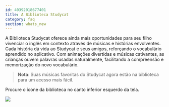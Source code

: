 ```yaml
---
id: 40392018677401
title: A Biblioteca Studycat
category: faq
section: whats_new
---
```

A Biblioteca Studycat oferece ainda mais oportunidades para seu filho vivenciar o inglês em contexto através de músicas e histórias envolventes. Cada história dá vida ao Studycat e seus amigos, reforçando o vocabulário aprendido no aplicativo. Com animações divertidas e músicas cativantes, as crianças ouvem palavras usadas naturalmente, facilitando a compreensão e memorização do novo vocabulário.

> **Nota**: Suas músicas favoritas do Studycat agora estão na biblioteca para um acesso mais fácil.

Procure o ícone da biblioteca no canto inferior esquerdo da tela.

![](https://help.studycat.com/hc/article_attachments/40392062985497)

